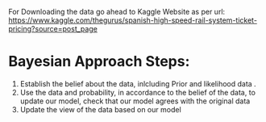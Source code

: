 
For Downloading the data go ahead to Kaggle Website as per url:
https://www.kaggle.com/thegurus/spanish-high-speed-rail-system-ticket-pricing?source=post_page

# Bayesian Approach Steps:
1)  Establish the belief about the data,  inlcluding Prior and likelihood data .
2) Use the data and probability, in accordance to the belief of the data, to update our model, check that our model agrees with the original data
3) Update the view of the data based on our model
